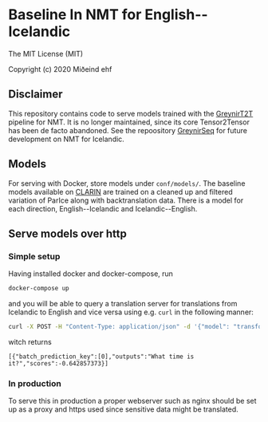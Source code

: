 # Baseline In NMT for English--Icelandic

The MIT License (MIT)

Copyright (c) 2020 Miðeind ehf

## Disclaimer

This repository contains code to serve models trained with the [GreynirT2T](https://github.com/mideind/GreynirT2T) pipeline for NMT. It is no longer maintained, since its core Tensor2Tensor has been de facto abandoned. See the repoository [GreynirSeq](https://github.com/mideind/GreynirSeq) for future development on NMT for Icelandic.

## Models

For serving with Docker, store models under `conf/models/`. The baseline models available on [CLARIN](https://repository.clarin.is/repository/xmlui/) are trained on a cleaned up and filtered variation of ParIce along with backtranslation data. There is a model for each direction, English--Icelandic and Icelandic--English.

## Serve models over http

### Simple setup

Having installed docker and docker-compose, run

```bash
docker-compose up
```

and you will be able to query a translation server for translations from Icelandic to English and vice versa using e.g. `curl` in the following manner:

```bash
curl -X POST -H "Content-Type: application/json" -d '{"model": "transformer-bt", "target": "en", "source": "is", "pgs": ["Hvað er klukkan?"]}' localhost:5005/translate.api
```

witch returns

```
[{"batch_prediction_key":[0],"outputs":"What time is it?","scores":-0.642857373}]
```

### In production

To serve this in production a proper webserver such as nginx should be set up as a proxy and https used since sensitive data might be translated.
